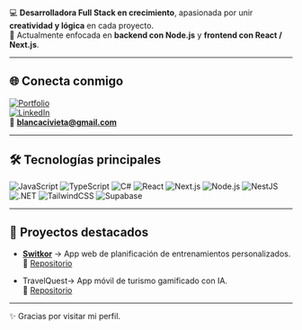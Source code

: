 💻 **Desarrolladora Full Stack en crecimiento**, apasionada por unir **creatividad y lógica** en cada proyecto.  
🚀 Actualmente enfocada en **backend con Node.js** y **frontend con React / Next.js**.  

---

## 🌐 Conecta conmigo
[![Portfolio](https://img.shields.io/badge/🌍%20Portfolio-blancacivieta.es-blue)](https://blancacivieta.es)  
[![LinkedIn](https://img.shields.io/badge/LinkedIn-Blanca%20Civieta-blue?logo=linkedin)](https://linkedin.com/in/blanca-civieta-bermejo-9104a1348/)    
📧 **blancacivieta@gmail.com**

---

## 🛠️ Tecnologías principales
![JavaScript](https://img.shields.io/badge/JavaScript-F7DF1E?logo=javascript&logoColor=black)
![TypeScript](https://img.shields.io/badge/TypeScript-3178C6?logo=typescript&logoColor=white)
![C#](https://img.shields.io/badge/C%23-239120?logo=c-sharp&logoColor=white)
![React](https://img.shields.io/badge/React-20232A?logo=react&logoColor=61DAFB)
![Next.js](https://img.shields.io/badge/Next.js-000000?logo=nextdotjs&logoColor=white)
![Node.js](https://img.shields.io/badge/Node.js-339933?logo=node.js&logoColor=white)
![NestJS](https://img.shields.io/badge/NestJS-E0234E?logo=nestjs&logoColor=white)
![.NET](https://img.shields.io/badge/.NET-512BD4?logo=dotnet&logoColor=white)
![TailwindCSS](https://img.shields.io/badge/TailwindCSS-06B6D4?logo=tailwindcss&logoColor=white)
![Supabase](https://img.shields.io/badge/Supabase-3ECF8E?logo=supabase&logoColor=white)

---

## 🚀 Proyectos destacados
- **[Switkor](https://switkor.blancacivieta.es)** → App web de planificación de entrenamientos personalizados.  
  📌 [Repositorio](https://github.com/BCivieta/Switkor)  

- TravelQuest→ App móvil de turismo gamificado con IA.  
  📌 [Repositorio](https://github.com/BCivieta/TravelQuest)  

---

✨ Gracias por visitar mi perfil.  

